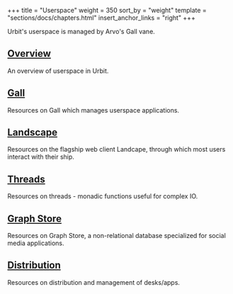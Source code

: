 +++
title = "Userspace"
weight = 350
sort_by = "weight"
template = "sections/docs/chapters.html"
insert_anchor_links = "right"
+++

Urbit's userspace is managed by Arvo's Gall vane.

## [Overview](/docs/userspace/overview)

An overview of userspace in Urbit.

## [Gall](/docs/userspace/gall/gall)

Resources on Gall which manages userspace applications.

## [Landscape](/docs/userspace/landscape/)

Resources on the flagship web client Landcape, through which most users interact with their ship.

## [Threads](/docs/userspace/threads/)

Resources on threads - monadic functions useful for complex IO.

## [Graph Store](/docs/userspace/graph-store/)

Resources on Graph Store, a non-relational database specialized for social media applications.

## [Distribution](/docs/userspace/dist/dist)

Resources on distribution and management of desks/apps.
